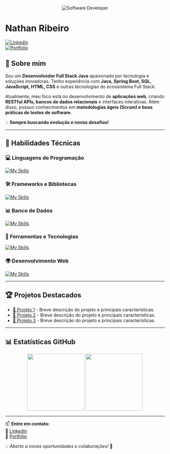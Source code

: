 <div align="center">
  <img src="https://media.istockphoto.com/id/1470350413/vector/software-developer-working-with-computers.jpg?s=612x612&w=0&k=20&c=rMDiFqhfe3PUzikjGeCuSl-x4YlXFCcnM_psO4MlOU0=" alt="Software Developer">
</div>

# Nathan Ribeiro  

[![LinkedIn](https://img.shields.io/badge/LinkedIn-Nathan-blue?logo=linkedin)](https://www.linkedin.com/in/dev-nathan-ribeiro/)  
[![Portfolio](https://img.shields.io/badge/Portfolio-Nathan-blue?logo=google-chrome)](https://www.[seusite.com])  

## 👋 Sobre mim  

Sou um **Desenvolvedor Full Stack Java** apaixonado por tecnologia e soluções inovadoras. Tenho experiência com **Java, Spring Boot, SQL, JavaScript, HTML, CSS** e outras tecnologias do ecossistema Full Stack.  

Atualmente, meu foco está no desenvolvimento de **aplicações web**, criando **RESTful APIs, bancos de dados relacionais** e interfaces interativas. Além disso, possuo conhecimentos em **metodologias ágeis (Scrum) e boas práticas de testes de software**.  

💡 **Sempre buscando evolução e novos desafios!**  

---

## 🚀 Habilidades Técnicas  

### 💻 Linguagens de Programação  
[![My Skills](https://skillicons.dev/icons?i=java,Csharp,javascript,typescript,python,sql)](https://skillicons.dev)  

### 🛠️ Frameworks e Bibliotecas  
[![My Skills](https://skillicons.dev/icons?i=spring,react,django)](https://skillicons.dev)  

### 📊 Banco de Dados  
[![My Skills](https://skillicons.dev/icons?i=mysql,mongo)](https://skillicons.dev)  

### 🔧 Ferramentas e Tecnologias  
[![My Skills](https://skillicons.dev/icons?i=git,github,visualstudio,eclipse,docker)](https://skillicons.dev)  

### 🌍 Desenvolvimento Web  
[![My Skills](https://skillicons.dev/icons?i=php,html,css)](https://skillicons.dev)  

---

## 🏆 Projetos Destacados  

- [📌 Projeto 1](https://github.com/[seu-usuario]/projeto1) - Breve descrição do projeto e principais características.  
- [📌 Projeto 2](https://github.com/[seu-usuario]/projeto2) - Breve descrição do projeto e principais características.  
- [📌 Projeto 3](https://github.com/[seu-usuario]/projeto3) - Breve descrição do projeto e principais características.  

---

## 📊 Estatísticas GitHub  

<div align="center">
  <img height="180em" src="https://github-readme-stats.vercel.app/api?username=[SeuGitHub]&show_icons=true&theme=merko"/>
  <img height="180em" src="https://github-readme-stats.vercel.app/api/top-langs/?username=[SeuGitHub]&layout=compact&theme=merko"/>
</div>

---

📫 **Entre em contato:**  
📌 [LinkedIn](https://www.linkedin.com/in/dev-nathan-ribeiro/)  
📌 [Portfólio](https://www.[seusite.com])  

💡 *Aberto a novas oportunidades e colaborações!* 🚀  
